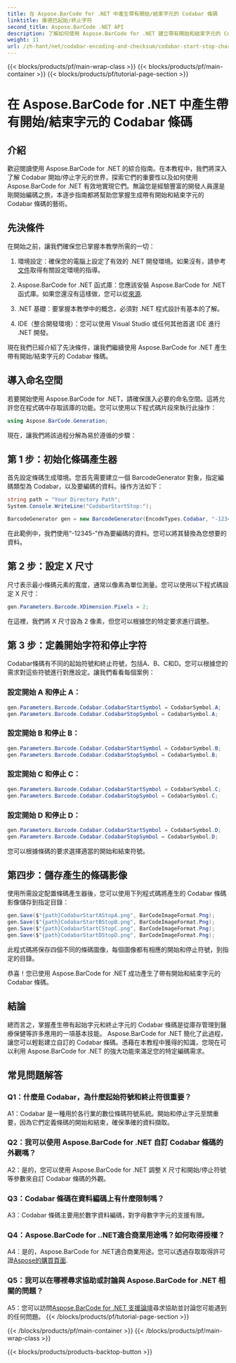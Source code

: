 ```yaml
---
title: 在 Aspose.BarCode for .NET 中產生帶有開始/結束字元的 Codabar 條碼
linktitle: 庫德巴起始/終止字符
second_title: Aspose.BarCode .NET API
description: 了解如何使用 Aspose.BarCode for .NET 建立帶有開始和結束字元的 Codabar 條碼。開發人員的分步指南。
weight: 11
url: /zh-hant/net/codabar-encoding-and-checksum/codabar-start-stop-characters/
---
```


{{< blocks/products/pf/main-wrap-class >}}
{{< blocks/products/pf/main-container >}}
{{< blocks/products/pf/tutorial-page-section >}}

# 在 Aspose.BarCode for .NET 中產生帶有開始/結束字元的 Codabar 條碼

## 介紹

歡迎閱讀使用 Aspose.BarCode for .NET 的綜合指南。在本教程中，我們將深入了解 Codabar 開始/停止字元的世界，探索它們的重要性以及如何使用 Aspose.BarCode for .NET 有效地實現它們。無論您是經驗豐富的開發人員還是剛開始編碼之旅，本逐步指南都將幫助您掌握生成帶有開始和結束字元的 Codabar 條碼的藝術。

## 先決條件

在開始之前，讓我們確保您已掌握本教學所需的一切：

1. 環境設定：確保您的電腦上設定了有效的 .NET 開發環境。如果沒有，請參考[文件](https://reference.aspose.com/barcode/net/)取得有關設定環境的指導。

2. Aspose.BarCode for .NET 函式庫：您應該安裝 Aspose.BarCode for .NET 函式庫。如果您還沒有這樣做，您可以從[來源](https://releases.aspose.com/barcode/net/).

3. .NET 基礎：要掌握本教學中的概念，必須對 .NET 程式設計有基本的了解。

4. IDE（整合開發環境）：您可以使用 Visual Studio 或任何其他首選 IDE 進行 .NET 開發。

現在我們已經介紹了先決條件，讓我們繼續使用 Aspose.BarCode for .NET 產生帶有開始/結束字元的 Codabar 條碼。

## 導入命名空間

若要開始使用 Aspose.BarCode for .NET，請確保匯入必要的命名空間。這將允許您在程式碼中存取該庫的功能。您可以使用以下程式碼片段來執行此操作：

```csharp
using Aspose.BarCode.Generation;
```

現在，讓我們將該過程分解為易於遵循的步驟：

## 第 1 步：初始化條碼產生器

首先設定條碼生成環境。您首先需要建立一個 BarcodeGenerator 對象，指定編碼類型為 Codabar，以及要編碼的資料。操作方法如下：

```csharp
string path = "Your Directory Path";
System.Console.WriteLine("CodabarStartStop:");

BarcodeGenerator gen = new BarcodeGenerator(EncodeTypes.Codabar, "-12345-");
```

在此範例中，我們使用“-12345-”作為要編碼的資料。您可以將其替換為您想要的資料。

## 第 2 步：設定 X 尺寸

尺寸表示最小條碼元素的寬度，通常以像素為單位測量。您可以使用以下程式碼設定 X 尺寸：

```csharp
gen.Parameters.Barcode.XDimension.Pixels = 2;
```

在這裡，我們將 X 尺寸設為 2 像素，但您可以根據您的特定要求進行調整。

## 第 3 步：定義開始字符和停止字符

Codabar條碼有不同的起始符號和終止符號，包括A、B、C和D。您可以根據您的需求對這些符號進行對應設定。讓我們看看每個案例：

### 設定開始 A 和停止 A：

```csharp
gen.Parameters.Barcode.Codabar.CodabarStartSymbol = CodabarSymbol.A;
gen.Parameters.Barcode.Codabar.CodabarStopSymbol = CodabarSymbol.A;
```

### 設定開始 B 和停止 B：

```csharp
gen.Parameters.Barcode.Codabar.CodabarStartSymbol = CodabarSymbol.B;
gen.Parameters.Barcode.Codabar.CodabarStopSymbol = CodabarSymbol.B;
```

### 設定開始 C 和停止 C：

```csharp
gen.Parameters.Barcode.Codabar.CodabarStartSymbol = CodabarSymbol.C;
gen.Parameters.Barcode.Codabar.CodabarStopSymbol = CodabarSymbol.C;
```

### 設定開始 D 和停止 D：

```csharp
gen.Parameters.Barcode.Codabar.CodabarStartSymbol = CodabarSymbol.D;
gen.Parameters.Barcode.Codabar.CodabarStopSymbol = CodabarSymbol.D;
```

您可以根據條碼的要求選擇適當的開始和結束符號。

## 第四步：儲存產生的條碼影像

使用所需設定配置條碼產生器後，您可以使用下列程式碼將產生的 Codabar 條碼影像儲存到指定目錄：

```csharp
gen.Save($"{path}CodabarStartAStopA.png", BarCodeImageFormat.Png);
gen.Save($"{path}CodabarStartBStopB.png", BarCodeImageFormat.Png);
gen.Save($"{path}CodabarStartCStopC.png", BarCodeImageFormat.Png);
gen.Save($"{path}CodabarStartDStopD.png", BarCodeImageFormat.Png);
```

此程式碼將保存四個不同的條碼圖像，每個圖像都有相應的開始和停止符號，到指定的目錄。

恭喜！您已使用 Aspose.BarCode for .NET 成功產生了帶有開始和結束字元的 Codabar 條碼。

## 結論

總而言之，掌握產生帶有起始字元和終止字元的 Codabar 條碼是從庫存管理到醫療保健等許多應用的一項基本技能。 Aspose.BarCode for .NET 簡化了此過程，讓您可以輕鬆建立自訂的 Codabar 條碼。憑藉在本教程中獲得的知識，您現在可以利用 Aspose.BarCode for .NET 的強大功能來滿足您的特定編碼需求。

## 常見問題解答

### Q1：什麼是 Codabar，為什麼起始符號和終止符很重要？

A1：Codabar 是一種用於各行業的數位條碼符號系統。開始和停止字元至關重要，因為它們定義條碼的開始和結束，確保準確的資料擷取。

### Q2：我可以使用 Aspose.BarCode for .NET 自訂 Codabar 條碼的外觀嗎？

A2：是的，您可以使用 Aspose.BarCode for .NET 調整 X 尺寸和開始/停止符號等參數來自訂 Codabar 條碼的外觀。

### Q3：Codabar 條碼在資料編碼上有什麼限制嗎？

A3：Codabar 條碼主要用於數字資料編碼，對字母數字字元的支援有限。

### Q4：Aspose.BarCode for ..NET適合商業用途嗎？如何取得授權？

 A4：是的，Aspose.BarCode for .NET適合商業用途。您可以透過存取取得許可證[Aspose的購買頁面](https://purchase.aspose.com/buy).

### Q5：我可以在哪裡尋求協助或討論與 Aspose.BarCode for .NET 相關的問題？

 A5：您可以訪問[Aspose.BarCode for .NET 支援論壇](https://forum.aspose.com/c/barcode/13)尋求協助並討論您可能遇到的任何問題。
{{< /blocks/products/pf/tutorial-page-section >}}

{{< /blocks/products/pf/main-container >}}
{{< /blocks/products/pf/main-wrap-class >}}

{{< blocks/products/products-backtop-button >}}
